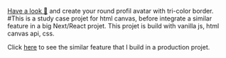 [Have a look 👀](https://yiyi41.github.io/html-canvas-pratice/) and create your round profil avatar with tri-color border.
#This is a study case projet for html canvas, before integrate a similar feature in a big Next/React projet. This projet is build with vanilla js, html canvas api, css.

Click [here](https://web-atrio.com/SSII/a-propos/ressources-graphiques) to see the similar feature that I build in a production projet.


<p>
  
</p>
